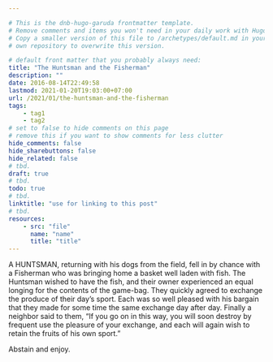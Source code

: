 ```yaml
---

# This is the dnb-hugo-garuda frontmatter template. 
# Remove comments and items you won't need in your daily work with Hugo.
# Copy a smaller version of this file to /archetypes/default.md in your
# own repository to overwrite this version.

# default front matter that you probably always need:
title: "The Huntsman and the Fisherman"
description: ""
date: 2016-08-14T22:49:58
lastmod: 2021-01-20T19:03:00+07:00
url: /2021/01/the-huntsman-and-the-fisherman
tags:
    - tag1
    - tag2
# set to false to hide comments on this page
# remove this if you want to show comments for less clutter
hide_comments: false
hide_sharebuttons: false
hide_related: false
# tbd.
draft: true
# tbd.
todo: true
# tbd.
linktitle: "use for linking to this post"
# tbd.
resources:
    - src: "file"
      name: "name"
      title: "title"
---
```

A HUNTSMAN, returning with his dogs from the field, fell in by chance with a Fisherman who was bringing home a basket well laden with fish. The Huntsman wished to have the fish, and their owner experienced an equal longing for the contents of the game-bag. They quickly agreed to exchange the produce of their day’s sport. Each was so well pleased with his bargain that they made for some time the same exchange day after day. Finally a neighbor said to them, “If you go on in this way, you will soon destroy by frequent use the pleasure of your exchange, and each will again wish to retain the fruits of his own sport.”

Abstain and enjoy.
